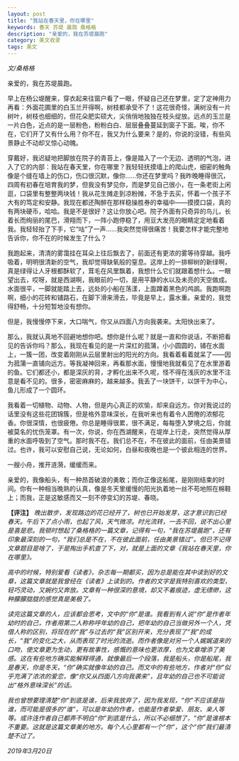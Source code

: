 ```yaml
---
layout: post
title: "我站在春天里，你在哪里"
keywords: 春天 苏堤 晨跑 桑格格
description: "亲爱的，我在苏堤晨跑"
category: 美文收录
tags: 美文
---
```


*文/桑格格*

亲爱的，我在苏堤晨跑。

早上在杨公堤醒来，穿衣起来往窗户看了一眼，怀疑自己还在梦里，定了定神用力再看：外面花圃里的白玉兰开得啊，树枝都承受不了！这花很奇怪，满树没有一片树叶，树枝也细细的，但花朵肥实硕大，尖俏俏地独独在枝头绽放。远点的玉兰是一片白色，近点的是一层粉色，粉粉白白、层层叠叠蔓延到窗子下面。唉，你不在，它们开了又有什么用？你不在，我又为什么要来？是的，你说的没错，有些风景静止不动却又惊心动魄。

穿戴好，我迟疑地把脚放在院子的青苔上，像是踏入了一个无边、透明的气泡，进入了它的内部：我站在春天里，你在哪里？我轻轻抚摸墙上的爬山虎，细密的触角像是个缝在墙上的伤口，伤口很沉默，像你……你还在梦里吗？我昨晚睡得很沉，四周有初春在培育我的梦，但我没有梦见你，而是梦见自己很小，在一条老街上闲逛，口袋里有整整两块钱！我从花生摊走到凉粉摊，不急于去买，怀着一个孩子不大有的笃定和安静。我现在都还陶醉在那样稳操胜券的幸福中——摸摸口袋，真的有两块硬币，哈哈。我是不是很好？这让你放心吧。院子外面有只奇异的鸟儿，长着长而绚丽的尾巴，滑翔而下，一阵小跑停稳了，用豆大发亮的眼睛定定地看着我。我轻轻抬了下手，它“咕”了一声……我突然觉得很痛苦！我要怎样才能完整地告诉你，你不在的时候发生了什么？

我跑起来，清清的雾霭挂在耳朵上往后飘去了，前面还有更浓的雾等待穿越。我呼吸着，明明很清新的空气，我却觉得缺氧般的窒息。这岸上的一排柳树的新绿啊，真是绿得让人牙根都酥软了，茸毛在风里飘着，我想什么它们就跟着想什么。一眼望出去，哎呀，就是西湖啊，我眼前的一切，是用平静的水以及未亮的天空做成。水面很平，一脚就能踏上去，远处的小船在荡漾，上面蹲着黑色的鸬鹚。我跑啊跑啊，细小的花砖和铺路石，在脚下滑来滑去，毕竟是早上，露水重。亲爱的，我觉得舒畅，十分短暂地没有想你。

但是，我慢慢停下来，大口喘气，你又从四面八方向我袭来。太阳快出来了。

那么，我就认真地不回避地想你吧。想你是什么呢？就是一直和你说话，不断把看见的告诉你吗？那么，我现在看见的是一片深红的菰蒲，小小圆圆的，铺在水面上，一簇一团，改变着刚刚从云层里射出的阳光的方向。我看着看着就呆了——因为菰蒲一直铺向远方。等我凝神回来，再看那水面，慢慢地我就看见了在水里游着的鱼。它们都还小，都是深灰的背，才孵化出来不久呢，怪不得在浅灰的水里不注意是看不见的。很多，密密麻麻的，越来越多。我丢了一块饼干，以饼干为中心，鱼儿形成了一个圆环。

我看着一切植物、动物、人物，但是内心真正的欢愉，却来自远方。你对我说过的话里没有这些花团锦簇，但是格外意味深长，在我听来也有着令人困倦的浓郁花香。你很深情，也很疲倦。你总是睡得很累，很不满足，每每堕入梦境之后，你就被莫名的忧伤笼罩。有一次，你说，你在西湖醒来，在堤岸上行走，突然觉得从厚重的水面呼吸到了空气。那时我不在。我们总不在，不在彼此的面前，任由美景错过。也许，我可以安慰自己说，无论如何，白昼和夜晚也是一个彼此相连的世界。

一艘小舟，推开涟漪，缓缓而来。

亲爱的，我像船头，有一种昂首破浪的勇敢；而你正像这船尾，是刚刚结束的时间。你有一种相当晚熟的认真，像是冬天里缓慢的阳光执着地一丝不苟地照在棉鞋上；而我，正是这敏感而又一刻不停变幻的苏堤、春晓。


**【评注】** *晚出散步，发现路边的花已经开了，树也已开始发芽，这才意识到已经春天。午后下了点小雨，也起了风，天气微凉。时光流转，一去不回，说不出心里是喜是悲。我顿时想起了桑格格的一篇文章，记得有一句，“我在苏堤晨跑”，还有印象最深刻的一句，“我们总是不在，不在彼此面前，任由美景错过”。但已不记得文章题目是啥了，于是掏出手机查了下，对，就是上面的文章《我站在春天里，你在哪里》。*

*高中的时候，特别爱看《读者》，杂志每一期都买，因为总是能在其中读到好的文章，这篇文章就是我曾经在《读者》上读到的。作者的文字是我特别喜欢的类型，轻巧灵动，又婉约又奔放。文章有一种很深的意境，却又不着痕迹，虚无缥缈，这种朦朦胧胧的感觉真是美极了。*

*读完这篇文章的人，应该都会思考，文中的“你”是谁。我看到有人说“你”是作者年幼时的自己，作者用第二人称称呼年幼的自己，把年幼的自己当做另外一个人，凭借人称的区别，将现在的“我”与过去的“我”区别开来，充分表现了“我”的成长，“我”的变化之大，从而表现了时光的流逝。而作者像是对另一个人娓娓道来的口吻，使文章更为生动，更有故事性，感慨的意味也更浓厚，也为文章增添了美感。这在有些地方确实能解释得通，就像最后一个段落，我是船头，你是船尾，我是春天，你是冬天，“你”确实就像年幼的自己。而文中的有些地方，作者对“你”似乎充满了浓浓的爱恋，像“你又从四面八方向我袭来”，且年幼的自己也不可能说出“格外意味深长”的话。*

*我也曾想要理清楚“你”到底是谁，后来我放弃了，因为我发现，“你”不应该是指谁，而可能是很多的“谁”，可以是年幼的作者，也能是作者挚爱、朋友、亲人等等。或许连作者自己都弄不明白“你”到底是什么，所以不必细想了，“你”是谁根本不重要。这就是这篇文章美的地方。每个人心里都有一个“你”，这个“你”我们最清楚不过了。*

*2019年3月20日*
